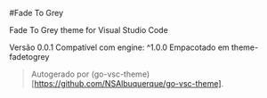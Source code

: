 #Fade To Grey

Fade To Grey theme for Visual Studio Code

Versão 0.0.1
Compatível com engine: ^1.0.0
Empacotado em theme-fadetogrey

> Autogerado por (go-vsc-theme)[https://github.com/NSAlbuquerque/go-vsc-theme].